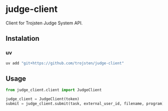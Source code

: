 # judge-client

Client for Trojsten Judge System API.

## Instalation

### uv
```sh
uv add "git+https://github.com/trojsten/judge-client"
```

## Usage
```python
from judge_client.client import JudgeClient

judge_client = JudgeClient(token)
submit = judge_client.submit(task, external_user_id, filename, program)
```
